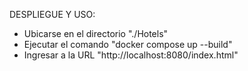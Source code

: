 DESPLIEGUE Y USO:
- Ubicarse en el directorio "./Hotels"
- Ejecutar el comando "docker compose up --build"
- Ingresar a la URL "http://localhost:8080/index.html"
